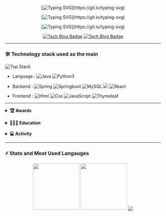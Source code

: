 <div align=center>

[![Typing SVG](https://readme-typing-svg.demolab.com?font=Dongle&size=30&duration=4000&pause=1000&color=F7F7F7&center=true&vCenter=true&width=455&lines=%EB%A7%8C%EB%82%98+%EB%B5%99%EA%B2%8C+%EB%90%98%EC%96%B4+%EB%B0%98%EA%B0%91%EC%8A%B5%EB%8B%88%EB%8B%A4.+%EC%9B%B9+%EB%B0%B1%EC%97%94%EB%93%9C+%EA%B0%9C%EB%B0%9C%EC%9E%90+%EC%95%88%EC%83%81%EC%96%B8%EC%9E%85%EB%8B%88%EB%8B%A4!)](https://git.io/typing-svg)

[![Typing SVG](https://readme-typing-svg.demolab.com?font=Nanum+Pen+Script&pause=500000&color=FAFFC6&center=%EC%A7%84%EC%8B%A4&vCenter=%EC%A7%84%EC%8B%A4&width=450&lines=%E3%80%80%E3%80%80-+%EC%8A%A4%EB%AA%B0%EB%B9%85+%EC%82%AC%EC%9D%B4%ED%81%B4%EC%9D%84+%ED%86%B5%ED%95%9C+%EC%8B%9C%EC%8A%A4%ED%85%9C%ED%99%94%EB%A1%9C+%EC%96%B4%EC%A0%9C%EB%B3%B4%EB%8B%A4+%EC%98%A4%EB%8A%98+%EB%8D%94+%EC%84%B1%EC%9E%A5%ED%95%98%EC%9E%90!)](https://git.io/typing-svg)

[![Typing SVG](https://readme-typing-svg.demolab.com?font=Nanum+Pen+Script&pause=500000&color=FAFFC6&center=%EC%A7%84%EC%8B%A4&vCenter=%EC%A7%84%EC%8B%A4&width=450&lines=%E3%80%80%E3%80%80-+%EB%8B%A8%EC%88%9C%ED%9E%88+%EA%B5%AC%ED%98%84%ED%95%98%EB%8A%94+%EA%B2%83%EC%9D%B4+%EC%95%84%EB%8B%8C+%EA%B5%AC%EC%A1%B0%EC%99%80+%EB%8F%99%EC%9E%91%EC%9B%90%EB%A6%AC%EC%97%90+%EC%A7%91%EC%A4%91%ED%95%98%EC%9E%90!)](https://git.io/typing-svg)

  [![Tech Blog Badge](https://img.shields.io/badge/-어니언%20개발노트-black?style=for-the-badge&logo=naver&link=https://ws-pace.tistory.com/)](https://blog.naver.com/tkddjsdl33) [![Tech Blog Badge](https://img.shields.io/badge/-1ameoni-black?style=for-the-badge&logo=instagram&link=https://ws-pace.tistory.com/)](https://www.instagram.com/1ameoni) 
</div>

<hr>

### 🛠 Technology stack used as the main

![Top Stack](https://widget.realdeveloper.pro/api/top?stack=Java,Spring,Mysql)
- Language :
![Java](https://img.shields.io/badge/java-%23ED8B00.svg?&style=flat&logo=java&logoColor=white)
![Python3](https://img.shields.io/badge/Python%20-%2314354C.svg?&style=flat&logo=python&logoColor=white)


- Backend :
![Spring](https://img.shields.io/badge/Spring%20-%236DB33F.svg?&style=flat&logo=spring&logoColor=white)
![Springboot](https://img.shields.io/badge/Springboot%20-%236DB33F.svg?&style=flat&logo=Springboot&logoColor=white)
![MySQL](https://img.shields.io/badge/Mysql-%2300f.svg?&style=flat&logo=mysql&logoColor=white) <img src="https://img.shields.io/badge/MariaDB-003545?style=flat&logo=MariaDB&logoColor=white"/>
![React](https://img.shields.io/badge/Reactnative-%2300f.svg?&style=flat&logo=React&logoColor=white)



- Frontend :
![Html](https://img.shields.io/badge/Html-%2300f.svg?&style=flat&logo=Html&logoColor=white)
![Css](https://img.shields.io/badge/Css-%2300f.svg?&style=flat&logo=Css&logoColor=white)
![JavaScript](https://img.shields.io/badge/JavaScript%20-%2314354C.svg?&style=flat&logo=JavaScript&logoColor=yellow)
![Thymeleaf](https://img.shields.io/badge/Thymeleaf-%2300f.svg?&style=flat&logo=Thymeleaf&logoColor=white)


<hr>

<details>
  <summary><strong>🏆 Awards</strong></summary>

- 정보처리기사 자격증 취득 (2021-06)  
- 캡스톤 디자인 대회 최우수팀 선정 (2021-12)
- 소프트웨어과 졸업 평균학점 4.04 / 4.5 (2021-02)

</details>

<br>

<details>
  <summary><strong>👨🏻‍🎓 Education</strong></summary>
  
- 소프트웨어과 졸업 (2016-02 ~ 2022-02)
- [메가스터디IT신촌] JAVA1, JAVA2 방학특강 (2020-07 ~ 2020-08)
- [codeit] Git으로 배우는 버전 관리 수료 (2021-07)
- [Fastcampus] 한 번에 끝내는 Java/Spring 웹 개발 마스터 초격차 패키지 수료 (2022-05) 
- [Inflearn] 스프링 입문 - 코드로 배우는 스프링 부트, 웹 MVC, DB 접근 기술 학습중 (ing)
</details>

<br>

<details>
  <summary><strong>💻 Activity</strong></summary>
  
- 여대생 특성화 프로그램 심화(SW융합코딩) 교육 (2020-09)
- 안드로이드 앱개발특강 1달실습과정 (2020-10)
- 내일개발을 위한 실무능력향상 프로그램 교육 (2020-11)
- 소프트웨어 안전 국제 컨퍼런스 2020 (2020-12)
- 점핏 X 교보문고 개발자 로드맵 북콘서트 오프라인 참석 (2022-06)
- 점핏 전공 개발자 취업 콘서트 오프라인 참석 (2022-08)

  이렇게 적어두면 앞으로 많이 참석하려 할테니 README에 작성

</details>

<hr>

### ⚡ Stats and Most Used Langauges

<div align="center">

  <img src="https://github-readme-stats.vercel.app/api?username=sangeon22&hide=stars&count_private=true&bg_color=30,96b8dc,3ea5db&title_color=fff&text_color=fff" height="150px">
  <img src="https://github-readme-stats.vercel.app/api/top-langs/?username=sangeon22&langs_count=4&layout=compact&bg_color=30,96b8dc,3ea5db&title_color=fff&text_color=fff" height="150px">
  <img align='center' src="http://mazassumnida.wtf/api/v2/generate_badge?boj=tkddjsdl33">

</div>

